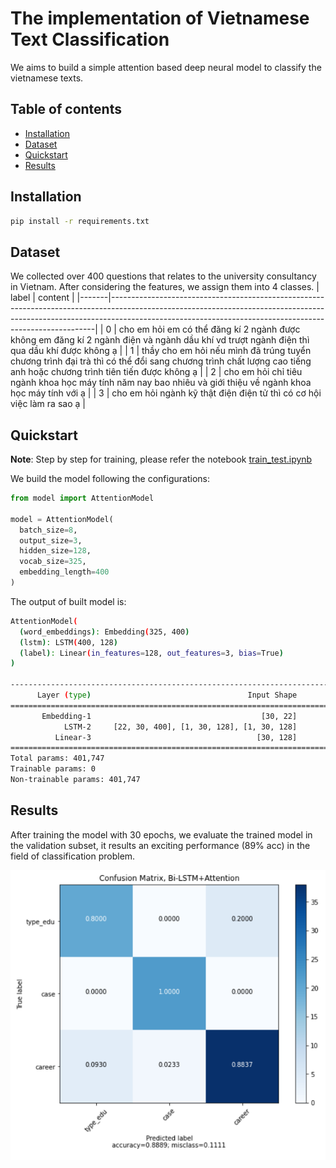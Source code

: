 # The implementation of Vietnamese Text Classification

We aims to build a simple attention based deep neural model to classify the vietnamese texts.

## Table of contents
- [Installation](#installation)
- [Dataset](#dataset)
- [Quickstart](#quickstart)
- [Results](#results)

## Installation
```bash
pip install -r requirements.txt
```

## Dataset
We collected over 400 questions that relates to the university consultancy in Vietnam. After considering the features, we assign them into 4 classes.
| label | content                                                                                                                                                                                                                              |
|-------|--------------------------------------------------------------------------------------------------------------------------------------------------------------------------------------------------------------------------------------|
| 0     | cho em hỏi em có thể đăng kí 2 ngành được không em đăng kí 2 ngành điện và ngành dầu khí vd trượt ngành điện thì qua dầu khí được không ạ                                                                                           |
| 1     | thầy cho em hỏi nếu mình đã trúng tuyển chương trình đại trà thì có thể đổi sang chương trình chất lượng cao tiếng anh hoặc chương trình tiên tiến được không ạ                                                                     |
| 2     | cho em hỏi chỉ tiêu ngành khoa học máy tính năm nay bao nhiêu và giới thiệu về ngành khoa học máy tính với ạ                                                                                                                         |
| 3     | cho em hỏi ngành kỹ thật điện điện tử thì có cơ hội việc làm ra sao ạ                                                                                                                                                                |

## Quickstart
**Note**: Step by step for training, please refer the notebook [train_test.ipynb](./code/train_test.ipynb)

We build the model following the configurations:
  ```python
  from model import AttentionModel
  
  model = AttentionModel(
  	batch_size=8, 
  	output_size=3, 
  	hidden_size=128, 
  	vocab_size=325, 
  	embedding_length=400          
  )
  ```

The output of built model is:

  ```bash
  AttentionModel(
    (word_embeddings): Embedding(325, 400)
    (lstm): LSTM(400, 128)
    (label): Linear(in_features=128, out_features=3, bias=True)
  )
  
  -------------------------------------------------------------------------------------------------
        Layer (type)                                   Input Shape         Param #     Tr. Param #
  =================================================================================================
         Embedding-1                                      [30, 22]         130,000               0
              LSTM-2     [22, 30, 400], [1, 30, 128], [1, 30, 128]         271,360               0
            Linear-3                                     [30, 128]             387               0
  =================================================================================================
  Total params: 401,747
  Trainable params: 0
  Non-trainable params: 401,747
  ```

## Results
After training the model with 30 epochs, we evaluate the trained model in the validation subset, it results an exciting performance (89% acc) in the field of classification problem.

![](./data/confusion_matrix.png)


